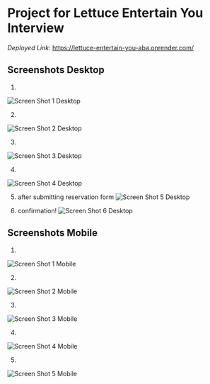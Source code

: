 # Project for Lettuce Entertain You Interview

*Deployed Link:* https://lettuce-entertain-you-aba.onrender.com/

## Screenshots Desktop

1.
![Screen Shot 1 Desktop](<./public/images/Screen Shot 2023-10-05 at 3.43.13 PM.png>)

2.
![Screen Shot 2 Desktop](<./public/images/ss-1.png>)

3. 
![Screen Shot 3 Desktop](<./public/images/Screen Shot 2023-10-05 at 3.43.42 PM.png>)

4. 
![Screen Shot 4 Desktop](<./public/images/Screen Shot 2023-10-05 at 3.43.53 PM.png>)

5. after submitting reservation form
![Screen Shot 5 Desktop](<./public/images/ss-2.png>)

6. confirmation!
![Screen Shot 6 Desktop](<./public/images/ss-3.png>)

## Screenshots Mobile

1.
![Screen Shot 1 Mobile](./public/images/IMG_3850.jpg)

2.
![Screen Shot 2 Mobile](./public/images/IMG_3851.jpg)

3. 
![Screen Shot 3 Mobile](./public/images/IMG_3852.jpg)

4.
![Screen Shot 4 Mobile](./public/images/IMG_3853.jpg)

5. 
![Screen Shot 5 Mobile](./public/images/IMG_3854.jpg)

